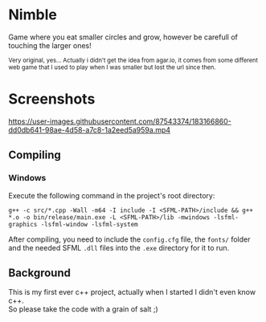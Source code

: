 # Nimble

Game where you eat smaller circles and grow, however be carefull of touching the larger ones!

<sup></sub>Very original, yes... Actually i didn't get the idea from agar.io, it comes from some different web game that I used to play when I was smaller but lost the url since then.</sub></sup>

# Screenshots

https://user-images.githubusercontent.com/87543374/183166860-dd0db641-98ae-4d58-a7c8-1a2eed5a959a.mp4

## Compiling

### Windows

Execute the following command in the project's root directory:

```
g++ -c src/*.cpp -Wall -m64 -I include -I <SFML-PATH>/include && g++ *.o -o bin/release/main.exe -L <SFML-PATH>/lib -mwindows -lsfml-graphics -lsfml-window -lsfml-system
```

After compiling, you need to include the `config.cfg` file, the `fonts/` folder and the needed SFML `.dll` files into the `.exe` directory for it to run.

## Background

This is my first ever c++ project, actually when I started I didn't even know c++.\
So please take the code with a grain of salt ;)
